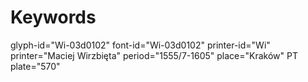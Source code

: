 # Keywords
glyph-id="Wi-03d0102"
font-id="Wi-03d0102"
printer-id="Wi"
printer="Maciej Wirzbięta"
period="1555/7-1605"
place="Kraków"
PT plate="570"
